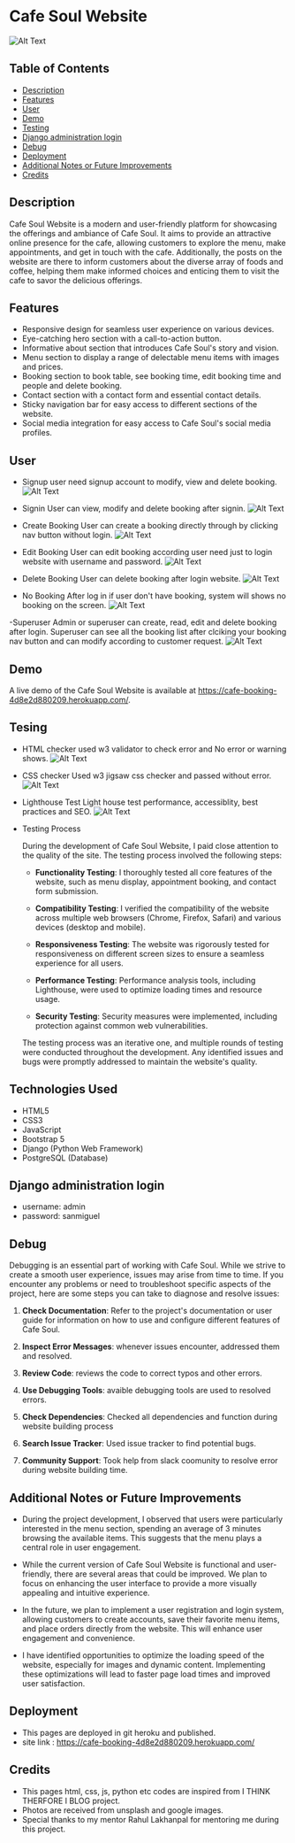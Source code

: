 

# Cafe Soul Website
![Alt Text](media/webpage.jpg)



## Table of Contents

- [Description](#description)
- [Features](#features)
- [User](#user)
- [Demo](#demo)
- [Testing](#testing)
- [Django administration login](#admin)
- [Debug](#debug)
- [Deployment](#deployment)
- [Additional Notes or Future Improvements](#additional)
- [Credits](#credits)

## Description

Cafe Soul Website is a modern and user-friendly platform for showcasing the offerings and ambiance of Cafe Soul. It aims to provide an attractive online presence for the cafe, allowing customers to explore the menu, make appointments, and get in touch with the cafe. Additionally, the posts on the website are there to inform customers about the diverse array of foods and coffee, helping them make informed choices and enticing them to visit the cafe to savor the delicious offerings.

## Features

- Responsive design for seamless user experience on various devices.
- Eye-catching hero section with a call-to-action button.
- Informative about section that introduces Cafe Soul's story and vision.
- Menu section to display a range of delectable menu items with images and prices.
- Booking section to book table, see booking time, edit booking time and people and delete booking.
- Contact section with a contact form and essential contact details.
- Sticky navigation bar for easy access to different sections of the website.
- Social media integration for easy access to Cafe Soul's social media profiles.

## User

- Signup
user need signup account to modify, view and delete booking.
![Alt Text](media/signup.jpg)

- Signin
User can view, modify and delete booking after signin.
![Alt Text](media/signin.jpg)

- Create Booking
User can create a booking directly through by clicking nav button without login.
![Alt Text](media/createbooking.jpg)

- Edit Booking
User can edit booking according user need just to login website with username and password.
![Alt Text](media/usereditbooking.jpg)

- Delete Booking
User can delete booking after login website.
![Alt Text](media/deletebooking.jpg)

- No Booking
After log in if user don't have booking, system will shows no booking on the screen.
![Alt Text](media/nobooking.jpg)

-Superuser
Admin or superuser can create, read, edit and delete booking after login. Superuser can see all the booking list after clciking your booking nav button and can modify according to customer request.
![Alt Text](media/superuseredit.jpg)
## Demo

A live demo of the Cafe Soul Website is available at https://cafe-booking-4d8e2d880209.herokuapp.com/.


## Tesing

- HTML checker
used w3 validator to check error and No error or warning shows.
![Alt Text](media/htmlchecker.jpg)

- CSS checker
Used w3 jigsaw css checker and passed without error.
![Alt Text](media/cssvalidation.png)

- Lighthouse Test
Light house test performance, accessiblity, best practices and SEO.
![Alt Text](media/lighthouse.jpg)


- Testing Process

    During the development of Cafe Soul Website, I paid close attention to the quality of the site. The testing process involved the following steps:

    - **Functionality Testing**: I thoroughly tested all core features of the website, such as menu display, appointment booking, and contact form submission.

    - **Compatibility Testing**: I verified the compatibility of the website across multiple web browsers (Chrome, Firefox, Safari) and various devices (desktop and mobile).

    - **Responsiveness Testing**: The website was rigorously tested for responsiveness on different screen sizes to ensure a seamless experience for all users.

    - **Performance Testing**: Performance analysis tools, including Lighthouse, were used to optimize loading times and resource usage.

    - **Security Testing**: Security measures were implemented, including protection against common web vulnerabilities.

    

    The testing process was an iterative one, and multiple rounds of testing were conducted throughout the development. Any identified issues and bugs were promptly addressed to maintain the website's quality.


## Technologies Used

- HTML5
- CSS3
- JavaScript
- Bootstrap 5
- Django (Python Web Framework)
- PostgreSQL (Database)

## Django administration login

- username: admin
- password: sanmiguel


## Debug

Debugging is an essential part of working with Cafe Soul. While we strive to create a smooth user experience, issues may arise from time to time. If you encounter any problems or need to troubleshoot specific aspects of the project, here are some steps you can take to diagnose and resolve issues:

1. **Check Documentation**: Refer to the project's documentation or user guide for information on how to use and configure different features of Cafe Soul.

2. **Inspect Error Messages**: whenever issues encounter, addressed them and resolved.

3. **Review Code**: reviews the code to correct typos and other errors.

4. **Use Debugging Tools**: avaible debugging tools are used to resolved errors.

5. **Check Dependencies**: Checked all dependencies and function during website building process

6. **Search Issue Tracker**: Used issue tracker to find potential bugs.

7. **Community Support**: Took help from slack coomunity to resolve error during website building time.



## Additional Notes or Future Improvements
    
- During the project development, I observed that users were particularly interested in the menu section, spending an average of 3 minutes browsing the available items. This   suggests that the menu plays a central role in user engagement.

- While the current version of Cafe Soul Website is functional and user-friendly, there are several areas that could be improved. We plan to focus on enhancing the user interface to provide a more visually appealing and intuitive experience.

- In the future, we plan to implement a user registration and login system, allowing customers to create accounts, save their favorite menu items, and place orders directly from the website. This will enhance user engagement and convenience.

- I have identified opportunities to optimize the loading speed of the website, especially for images and dynamic content. Implementing these optimizations will lead to faster page load times and improved user satisfaction.



## Deployment


- This pages are deployed in git heroku and published.
- site link : https://cafe-booking-4d8e2d880209.herokuapp.com/



## Credits


- This pages html, css, js, python etc codes are inspired from I THINK THERFORE I BLOG project.
- Photos are received from unsplash and google images. 
- Special thanks to my mentor Rahul Lakhanpal for mentoring me during this project.
